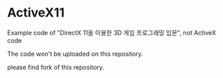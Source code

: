 # ActiveX11
Example code of "DirectX 11을 이용한 3D 게임 프로그래밍 입문", not ActiveX code

The code won't be uploaded on this repository.

please find fork of this repository.
